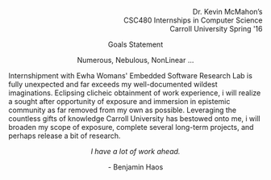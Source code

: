 <p align="right">
Dr. Kevin McMahon’s<br>
CSC480 Internships in Computer Science<br>
Carroll University Spring '16
</p>

<p align="center">
Goals Statement</p>

<p align="center">
Numerous, Nebulous, NonLinear ...</p> 

<p>Internshipment with Ewha Womans' Embedded Software Research Lab is fully unexpected and far exceeds my well-documented wildest imaginations. Eclipsing clicheic obtainment of work experience, i will realize a sought after opportunity of exposure and immersion in epistemic community as far removed from my own as possible. Leveraging the countless gifts of knowledge Carroll University has bestowed onto me, i will broaden my scope of exposure, complete several long-term projects, and perhaps release a bit of research.</p>

<p align="center"><i>I have a lot of work ahead.</i></p>

<p align="center">- Benjamin Haos</p>
